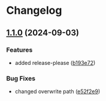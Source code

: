 # Changelog

## [1.1.0](https://github.com/limbo-works/Limbo.Nuxt.LintConfigs/compare/1.0.3...v1.1.0) (2024-09-03)


### Features

* added release-please ([b193e72](https://github.com/limbo-works/Limbo.Nuxt.LintConfigs/commit/b193e728ceddeb80fbc353e6519ae2b879c897bf))


### Bug Fixes

* changed overwrite path ([e52f2e9](https://github.com/limbo-works/Limbo.Nuxt.LintConfigs/commit/e52f2e9a51c3db7c6bfc657bf78ce211b4e08ada))
